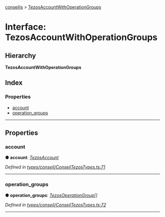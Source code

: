 [conseiljs](../README.md) > [TezosAccountWithOperationGroups](../interfaces/tezosaccountwithoperationgroups.md)

# Interface: TezosAccountWithOperationGroups

## Hierarchy

**TezosAccountWithOperationGroups**

## Index

### Properties

* [account](tezosaccountwithoperationgroups.md#account)
* [operation_groups](tezosaccountwithoperationgroups.md#operation_groups)

---

## Properties

<a id="account"></a>

###  account

**● account**: *[TezosAccount](tezosaccount.md)*

*Defined in [types/conseil/ConseilTezosTypes.ts:71](https://github.com/Cryptonomic/ConseilJS/blob/9065a8e/src/types/conseil/ConseilTezosTypes.ts#L71)*

___
<a id="operation_groups"></a>

###  operation_groups

**● operation_groups**: *[TezosOperationGroup](tezosoperationgroup.md)[]*

*Defined in [types/conseil/ConseilTezosTypes.ts:72](https://github.com/Cryptonomic/ConseilJS/blob/9065a8e/src/types/conseil/ConseilTezosTypes.ts#L72)*

___

